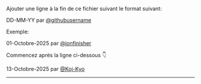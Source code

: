 Ajouter une ligne à la fin de ce fichier suivant le format suivant:

DD-MM-YY par [@githubusername](link_to_linkedin_account)

Exemple:

01-Octobre-2025 par [@ionfinisher](https://linkedin.com/in/teddy-assih-b4204b254/)

Commencez après la ligne ci-dessous 👇

13-Octobre-2025 par [@Koj-Kyo](http://localhost:5200/)

---
